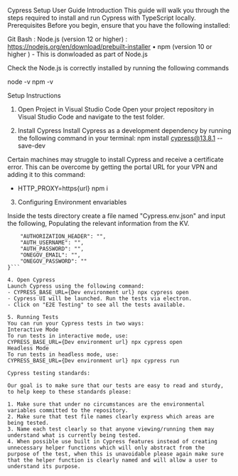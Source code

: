 Cypress Setup User Guide
Introduction
This guide will walk you through the steps required to install and run Cypress with TypeScript locally.
Prerequisites
Before you begin, ensure that you have the following installed:

Git Bash : 
Node.js (version 12 or higher) : https://nodejs.org/en/download/prebuilt-installer
•	npm (version 10 or higher ) - This is donwloaded as part of Node.js

Check the Node.js is correctly installed by running the following commands

node -v
npm -v

Setup Instructions

1. Open Project in Visual Studio Code
Open your project repository in Visual Studio Code and navigate to the test folder.

2. Install Cypress
Install Cypress as a development dependency by running the following command in your terminal:
npm install cypress@13.8.1 --save-dev

Certain machines may struggle to install Cypress and receive a certificate error. This can be overcome by getting the portal URL for your VPN and adding it to this command: 

- HTTP_PROXY=https{url} npm i

3. Configuring Environment envariables

Inside the tests directory create a file named "Cypress.env.json" and input the following, Populating the relevant information from the KV.
```{
    "AUTHORIZATION_HEADER": "",
    "AUTH_USERNAME": "",
    "AUTH_PASSWORD": "",
    "ONEGOV_EMAIL": "",
    "ONEGOV_PASSWORD": ""
}```

4. Open Cypress
Launch Cypress using the following command:
- CYPRESS_BASE_URL={Dev environment url} npx cypress open
- Cypress UI will be launched. Run the tests via electron. 
- Click on "E2E Testing" to see all the tests available.

5. Running Tests
You can run your Cypress tests in two ways:
Interactive Mode
To run tests in interactive mode, use:
CYPRESS_BASE_URL={Dev environment url} npx cypress open
Headless Mode
To run tests in headless mode, use:
CYPRESS_BASE_URL={Dev environment url} npx cypress run

Cypress testing standards:

Our goal is to make sure that our tests are easy to read and sturdy, to help keep to these standards please:

1. Make sure that under no circumstances are the environmental variables committed to the repository.
2. Make sure that test file names clearly express which areas are being tested.
3. Name each test clearly so that anyone viewing/running them may understand what is currently being tested.
4. When possible use built in Cypress features instead of creating unnecessary helper functions which will only abstract from the
purpose of the test, when this is unavoidable please again make sure that the helper function is clearly named and will allow a user to understand its purpose.





